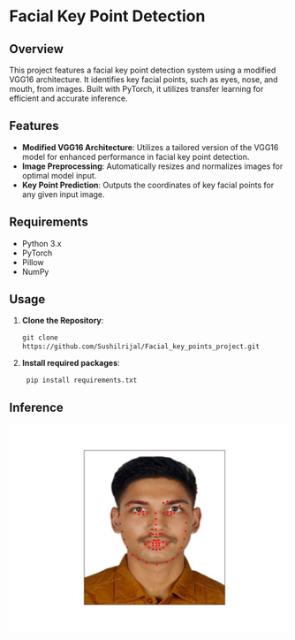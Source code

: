 # Facial Key Point Detection
## Overview
This project features a facial key point detection system using a modified VGG16 architecture. It identifies key facial points, such as eyes, nose, and mouth, from images. Built with PyTorch, it utilizes transfer learning for efficient and accurate inference.

## Features
- **Modified VGG16 Architecture**: Utilizes a tailored version of the VGG16 model for enhanced performance in facial key point detection.
- **Image Preprocessing**: Automatically resizes and normalizes images for optimal model input.
- **Key Point Prediction**: Outputs the coordinates of key facial points for any given input image.
  

## Requirements

- Python 3.x
- PyTorch
- Pillow
- NumPy
  

## Usage

1. **Clone the Repository**:

   
   ```
   git clone https://github.com/Sushilrijal/Facial_key_points_project.git
   ```

2. **Install required packages**:

   ```
    pip install requirements.txt
   ```
## Inference
![Alt text](https://github.com/Sushilrijal/Facial_key_points_project/blob/main/Saved/version2/SushilRijal.png)
